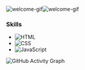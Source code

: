 ![welcome-gif](https://github.com/user-attachments/assets/a650f514-aacf-4c67-b861-62628e5757c6)![welcome-gif](https://github.com/user-attachments/assets/55985cec-c7ef-4ca9-b4d3-6cf9ef430e1f)
### Skills
- ![HTML](https://img.shields.io/badge/-HTML5-orange)  
- ![CSS](https://img.shields.io/badge/-CSS3-blue)  
- ![JavaScript](https://img.shields.io/badge/-JavaScript-yellow)


![GitHub Activity Graph](https://github-readme-activity-graph.cyclic.app/graph?username=mariomaibrahim&theme=github-light)
